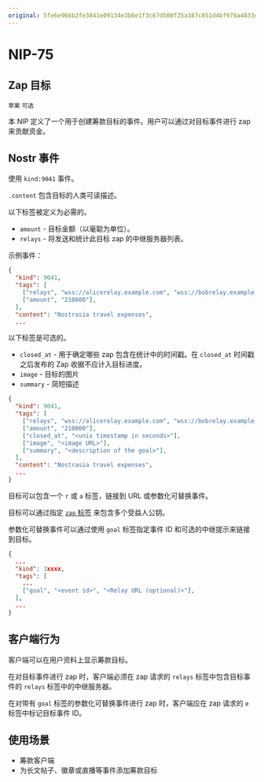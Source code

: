 ```yaml
---
original: 5fe6e966b2fe3841e09134e3b6e1f3c67d500f25a387c851d4bf978a4833d4cf
---
```


NIP-75
======

Zap 目标
--------

`草案` `可选`

本 NIP 定义了一个用于创建筹款目标的事件。用户可以通过对目标事件进行 zap 来贡献资金。

## Nostr 事件

使用 `kind:9041` 事件。

`.content` 包含目标的人类可读描述。

以下标签被定义为必需的。

- `amount` - 目标金额（以毫聪为单位）。
- `relays` - 将发送和统计此目标 zap 的中继服务器列表。

示例事件：

```json
{
  "kind": 9041,
  "tags": [
    ["relays", "wss://alicerelay.example.com", "wss://bobrelay.example.com", ...],
    ["amount", "210000"],
  ],
  "content": "Nostrasia travel expenses",
  ...
```

以下标签是可选的。

- `closed_at` - 用于确定哪些 zap 包含在统计中的时间戳。在 `closed_at` 时间戳之后发布的 Zap 收据不应计入目标进度。
- `image` - 目标的图片
- `summary` - 简短描述

```json
{
  "kind": 9041,
  "tags": [
    ["relays", "wss://alicerelay.example.com", "wss://bobrelay.example.com", ...],
    ["amount", "210000"],
    ["closed_at", "<unix timestamp in seconds>"],
    ["image", "<image URL>"],
    ["summary", "<description of the goal>"],
  ],
  "content": "Nostrasia travel expenses",
  ...
}
```

目标可以包含一个 `r` 或 `a` 标签，链接到 URL 或参数化可替换事件。

目标可以通过指定 [`zap` 标签](57.md#appendix-g-zap-tag-on-other-events) 来包含多个受益人公钥。

参数化可替换事件可以通过使用 `goal` 标签指定事件 ID 和可选的中继提示来链接到目标。

```json
{
  ...
  "kind": 3xxxx,
  "tags": [
    ...
    ["goal", "<event id>", "<Relay URL (optional)>"],
  ],
  ...
}
```

## 客户端行为

客户端可以在用户资料上显示筹款目标。

在对目标事件进行 zap 时，客户端必须在 zap 请求的 `relays` 标签中包含目标事件的 `relays` 标签中的中继服务器。

在对带有 `goal` 标签的参数化可替换事件进行 zap 时，客户端应在 zap 请求的 `e` 标签中标记目标事件 ID。

## 使用场景

- 筹款客户端
- 为长文帖子、徽章或直播等事件添加筹款目标